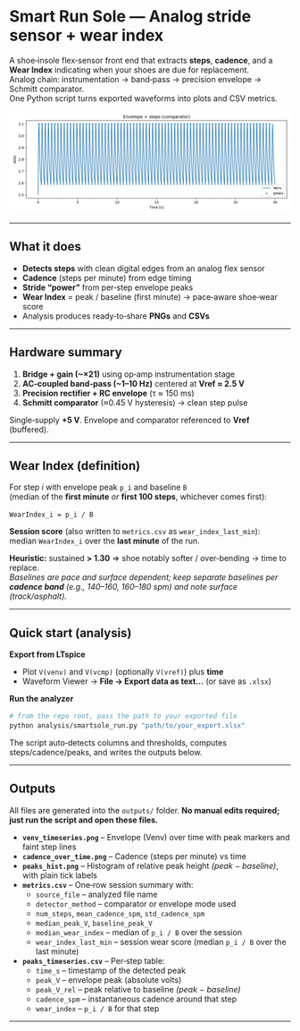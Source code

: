 # Smart Run Sole — Analog stride sensor + wear index

A shoe‑insole flex‑sensor front end that extracts **steps**, **cadence**, and a **Wear Index** indicating when your shoes are due for replacement.  
Analog chain: instrumentation → band‑pass → precision envelope → Schmitt comparator.  
One Python script turns exported waveforms into plots and CSV metrics.

![Envelope + steps](outputs/venv_timeseries.png)

---

## What it does

- **Detects steps** with clean digital edges from an analog flex sensor  
- **Cadence** (steps per minute) from edge timing  
- **Stride “power”** from per‑step envelope peaks  
- **Wear Index** = peak / baseline (first minute) → pace‑aware shoe‑wear score  
- Analysis produces ready‑to‑share **PNGs** and **CSVs**

---

## Hardware summary

1. **Bridge + gain (~×21)** using op‑amp instrumentation stage  
2. **AC‑coupled band‑pass (~1–10 Hz)** centered at **Vref ≈ 2.5 V**  
3. **Precision rectifier + RC envelope** (τ ≈ 150 ms)  
4. **Schmitt comparator** (≈0.45 V hysteresis) → clean step pulse

Single‑supply **+5 V**. Envelope and comparator referenced to **Vref** (buffered).

---

## Wear Index (definition)

For step *i* with envelope peak `p_i` and baseline `B`  
(median of the **first minute** *or* **first 100 steps**, whichever comes first):

`WearIndex_i = p_i / B`

**Session score** (also written to `metrics.csv` as `wear_index_last_min`):  
median `WearIndex_i` over the **last minute** of the run.

**Heuristic:** sustained **> 1.30** ⇒ shoe notably softer / over‑bending → time to replace.  
*Baselines are pace and surface dependent; keep separate baselines per **cadence band** (e.g., 140–160, 160–180 spm) and note surface (track/asphalt).*

---

## Quick start (analysis)

**Export from LTspice**
- Plot `V(venv)` and `V(vcmp)` (optionally `V(vref)`) plus **time**
- Waveform Viewer → **File → Export data as text…** (or save as `.xlsx`)

**Run the analyzer**
```bash
# from the repo root, pass the path to your exported file
python analysis/smartsole_run.py "path/to/your_export.xlsx"
```
The script auto‑detects columns and thresholds, computes steps/cadence/peaks, and writes the outputs below.

---

## Outputs

All files are generated into the `outputs/` folder. **No manual edits required; just run the script and open these files.**

- **`venv_timeseries.png`** – Envelope (Venv) over time with peak markers and faint step lines
- **`cadence_over_time.png`** – Cadence (steps per minute) vs time
- **`peaks_hist.png`** – Histogram of relative peak height *(peak − baseline)*, with plain tick labels
- **`metrics.csv`** – One‑row session summary with:
  - `source_file` – analyzed file name
  - `detector_method` – comparator or envelope mode used
  - `num_steps`, `mean_cadence_spm`, `std_cadence_spm`
  - `median_peak_V`, `baseline_peak_V`
  - `median_wear_index` – median of `p_i / B` over the session
  - `wear_index_last_min` – session wear score (median `p_i / B` over the last minute)
- **`peaks_timeseries.csv`** – Per‑step table:
  - `time_s` – timestamp of the detected peak
  - `peak_V` – envelope peak (absolute volts)
  - `peak_V_rel` – peak relative to baseline *(peak − baseline)*
  - `cadence_spm` – instantaneous cadence around that step
  - `wear_index` – `p_i / B` for that step

---

